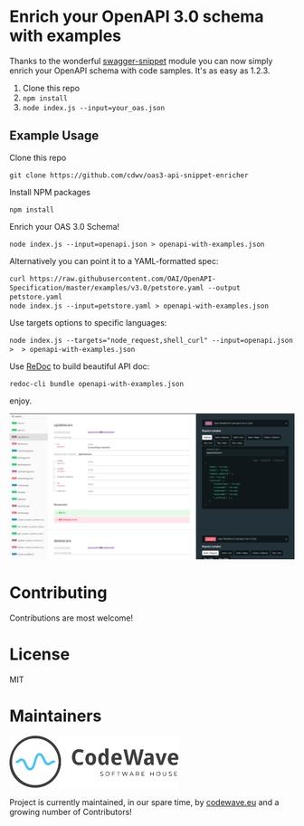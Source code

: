 # Enrich your OpenAPI 3.0 schema with examples

Thanks to the wonderful [swagger-snippet](https://github.com/ErikWittern/swagger-snippet) module you can now simply enrich your OpenAPI schema with code samples. It's as easy as 1.2.3.

1. Clone this repo
2. ``npm install``
3. ``node index.js --input=your_oas.json``

## Example Usage
Clone this repo
```
git clone https://github.com/cdwv/oas3-api-snippet-enricher
```
Install NPM packages
```
npm install
```
Enrich your OAS 3.0 Schema!
```
node index.js --input=openapi.json > openapi-with-examples.json
```

Alternatively you can point it to a YAML-formatted spec:
```
curl https://raw.githubusercontent.com/OAI/OpenAPI-Specification/master/examples/v3.0/petstore.yaml --output petstore.yaml
node index.js --input=petstore.yaml > openapi-with-examples.json
```

Use targets options to specific languages:
```
node index.js --targets="node_request,shell_curl" --input=openapi.json >  > openapi-with-examples.json
```

Use [ReDoc](https://github.com/Redocly/redoc/) to build beautiful API doc:
```
redoc-cli bundle openapi-with-examples.json
```

enjoy.

![ReDoc API documentation with code samples](image.png)

Contributing
=======================================================================

Contributions are most welcome!


License
=======================================================================

MIT

Maintainers
===========

[<img width="300" title="Codewave.eu" src="cdwv-logo-new.svg">](http://codewave.eu)

Project is currently maintained, in our spare time, by [codewave.eu](http://codewave.eu) and a growing number of Contributors!
